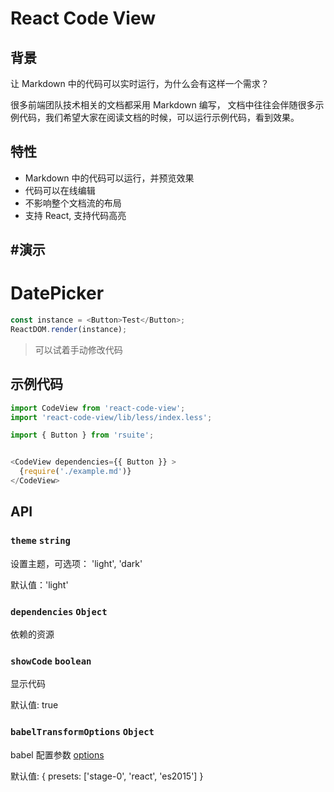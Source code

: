 # React Code View

## 背景

让 Markdown 中的代码可以实时运行，为什么会有这样一个需求？

很多前端团队技术相关的文档都采用 Markdown 编写， 文档中往往会伴随很多示例代码，我们希望大家在阅读文档的时候，可以运行示例代码，看到效果。

## 特性

- Markdown 中的代码可以运行，并预览效果
- 代码可以在线编辑
- 不影响整个文档流的布局
- 支持 React, 支持代码高亮

## #演示
# DatePicker
<!--start-code-->

```js
const instance = <Button>Test</Button>;
ReactDOM.render(instance);
```

<!--end-code-->

> 可以试着手动修改代码


## 示例代码

```js
import CodeView from 'react-code-view';
import 'react-code-view/lib/less/index.less';

import { Button } from 'rsuite';


<CodeView dependencies={{ Button }} >
  {require('./example.md')}
</CodeView>
```

## API


### `theme` `string`

设置主题，可选项： 'light', 'dark'

默认值：'light'

### `dependencies` `Object`

依赖的资源

### `showCode` `boolean`

显示代码

默认值: true

### `babelTransformOptions` `Object`

babel 配置参数 [options][babeljs]

默认值: { presets: ['stage-0', 'react', 'es2015'] }

[babeljs]: https://babeljs.io/docs/usage/api/#options
